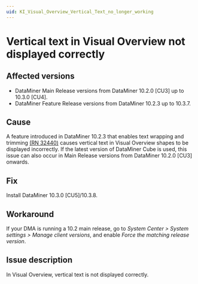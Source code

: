 ```yaml
---
uid: KI_Visual_Overview_Vertical_Text_no_longer_working
---
```


# Vertical text in Visual Overview not displayed correctly

## Affected versions

- DataMiner Main Release versions from DataMiner 10.2.0 [CU3] up to 10.3.0 [CU4].
- DataMiner Feature Release versions from DataMiner 10.2.3 up to 10.3.7.

## Cause

A feature introduced in DataMiner 10.2.3 that enables text wrapping and trimming [(RN 32440)](xref:General_Feature_Release_10.2.3#visual-overview-text-wrapping-and-trimming-id-32440) causes vertical text in Visual Overview shapes to be displayed incorrectly. If the latest version of DataMiner Cube is used, this issue can also occur in Main Release versions from DataMiner 10.2.0 [CU3] onwards.

## Fix

Install DataMiner 10.3.0 [CU5]/10.3.8<!--RN 36363-->.

## Workaround

If your DMA is running a 10.2 main release, go to *System Center > System settings > Manage client versions*, and enable *Force the matching release version*.

## Issue description

In Visual Overview, vertical text is not displayed correctly.
